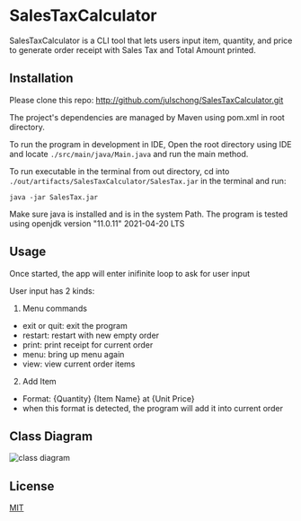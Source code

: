 # SalesTaxCalculator

SalesTaxCalculator is a CLI tool that lets users input item, quantity, and price to generate order receipt with Sales Tax and Total Amount printed.

## Installation

Please clone this repo: http://github.com/julschong/SalesTaxCalculator.git

The project's dependencies are managed by Maven using pom.xml in root directory.

To run the program in development in IDE, Open the root directory using IDE and locate ```./src/main/java/Main.java``` and run the main method.

To run executable in the terminal from out directory, cd into ```./out/artifacts/SalesTaxCalculator/SalesTax.jar``` in the terminal and run:

```java -jar SalesTax.jar```

Make sure java is installed and is in the system Path.
The program is tested using openjdk version "11.0.11" 2021-04-20 LTS

## Usage

Once started, the app will enter inifinite loop to ask for user input

User input has 2 kinds:
1. Menu commands
  - exit or quit: exit the program
  - restart: restart with new empty order
  - print: print receipt for current order
  - menu: bring up menu again
  - view: view current order items
2. Add Item
  - Format: {Quantity} {Item Name} at {Unit Price}
  - when this format is detected, the program will add it into current order

## Class Diagram
<img src="https://github.com/julschong/SalesTaxCalculator/blob/master/Sales%20Tax%20Calculator.png" alt="class diagram"/>

## License
[MIT](https://choosealicense.com/licenses/mit/)
